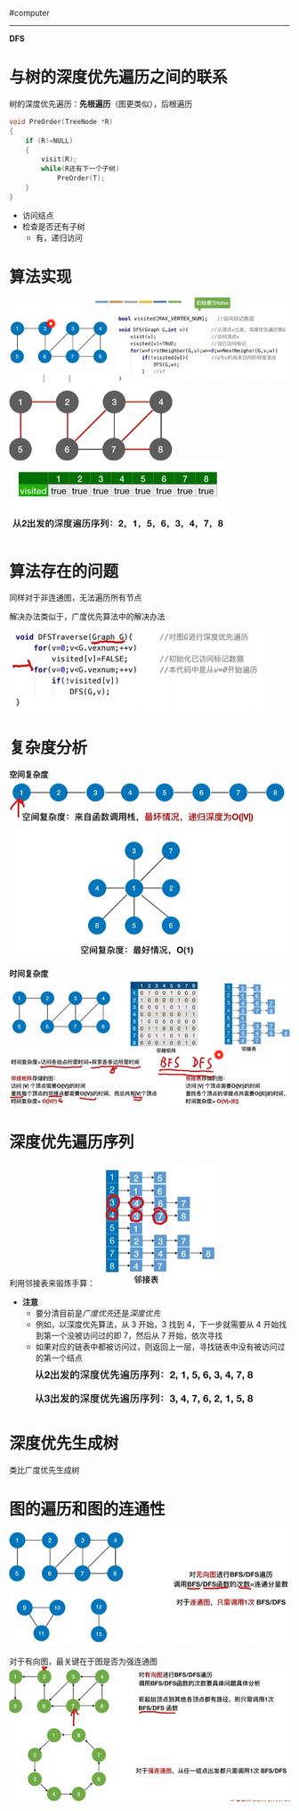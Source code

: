 #computer 

---
**DFS**

# 与树的深度优先遍历之间的联系

树的深度优先遍历：**先根遍历**（图更类似），后根遍历

```cpp
void PreOrder(TreeNode *R)
{
	if (R!=NULL)
	{
		visit(R);
		while(R还有下一个子树)
			PreOrder(T);
	}
}
```

- 访问结点
- 检查是否还有子树
	- 有，递归访问

# 算法实现

![](../../img/Pasted%20image%2020231228180702.png)
![](../../img/Pasted%20image%2020231228180858.png)
![](../../img/Pasted%20image%2020231228180844.png)


# 算法存在的问题

同样对于非连通图，无法遍历所有节点

解决办法类似于，广度优先算法中的解决办法

![](../../img/Pasted%20image%2020231228180931.png)

# 复杂度分析

**空间复杂度**
![](../../img/Pasted%20image%2020231228181008.png)

**时间复杂度**
![](../../img/Pasted%20image%2020231228181048.png)


# 深度优先遍历序列

利用邻接表来锻炼手算：
![](../../img/Pasted%20image%2020231228181236.png)

- **注意**
	- 要分清目前是*广度优先*还是*深度优先*
	- 例如，以深度优先算法，从 3 开始，3 找到 4，下一步就需要从 4 开始找到第一个没被访问过的即 7，然后从 7 开始，依次寻找
	- 如果对应的链表中都被访问过，则返回上一层，寻找链表中没有被访问过的第一个结点
![](../../img/Pasted%20image%2020231228181522.png)

# 深度优先生成树

类比广度优先生成树

# 图的遍历和图的连通性

![](../../img/Pasted%20image%2020231228182119.png)

对于有向图，最关键在于图是否为强连通图
![](../../img/Pasted%20image%2020231228182147.png)












